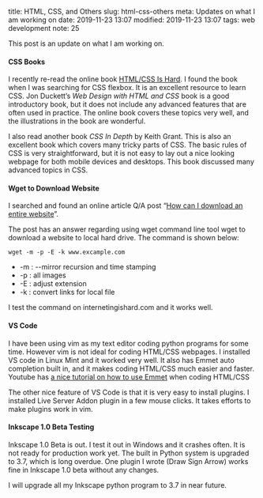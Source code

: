 title: HTML, CSS, and Others
slug: html-css-others
meta: Updates on what I am working on 
date: 2019-11-23 13:07
modified: 2019-11-23 13:07
tags: web development
note: 25

This post is an update on what I am working on. 

#### CSS Books

I recently re-read the online book [HTML/CSS Is Hard](https://internetingishard.com/). 
I found the book when I was searching for CSS flexbox.  It is an excellent resource to 
learn CSS.  Jon Duckett’s *Web Design with HTML and CSS* book is a good introductory book, 
but it does not include any advanced features that are often used in practice.  The 
online book covers these topics very well, and the illustrations in the book are wonderful.

I also read another book *CSS In Depth* by Keith Grant.  This is also an excellent 
book which covers many tricky parts of CSS.  The basic rules of CSS is very 
straightforward, but it is not easy to lay out a nice looking webpage for both 
mobile devices and desktops.  This book discussed many advanced topics in CSS. 

#### Wget to Download Website

I searched and found an online article Q/A post 
“[How can I download an entire website](https://superuser.com/questions/14403/how-can-i-download-an-entire-website)”. 

The post has an answer regarding using wget command line tool wget to download 
a website to local hard drive.  The command is shown below:

```
wget -m -p -E -k www.excample.com
```

* -m : --mirror recursion and time stamping
* -p : all images
* -E : adjust extension
* -k : convert links for local file

I test the command on internetingishard.com and it works well. 

#### VS Code

I have been using vim as my text editor coding python programs for some time. 
However vim is not ideal for coding HTML/CSS webpages.  I installed VS code 
in Linux Mint and it worked very well.  It also has Emmet auto completion 
built in, and it makes coding HTML/CSS much easier and faster. Youtube has 
[a nice tutorial on how to use Emmet](https://youtu.be/5BIAdWNcr8Y) when coding HTML/CSS

The other nice feature of VS Code is that it is very easy to install plugins. 
I installed Live Server Addon plugin in a few mouse clicks.  It takes efforts
to make plugins work in vim. 

#### Inkscape 1.0 Beta Testing 

Inkscape 1.0 Beta is out.  I test it out in Windows and it crashes often. 
It is not ready for production work yet.  The built in Python system is 
upgraded to 3.7, which is long overdue.  One plugin I wrote (Draw Sign Arrow)
works fine in Inkscape 1.0 beta without any changes. 

I will upgrade all my Inkscape python program to 3.7 in near future. 


